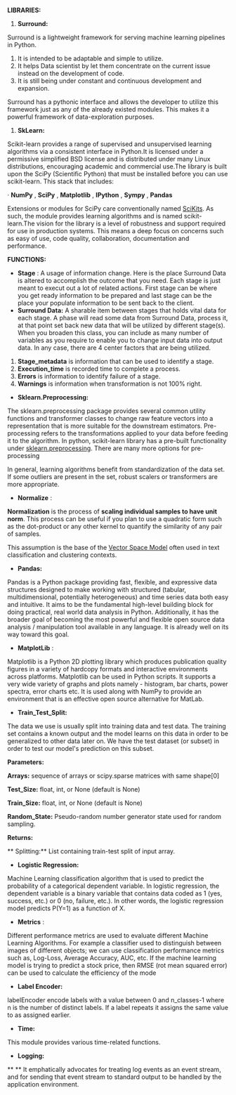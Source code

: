 **LIBRARIES:**

1. **Surround:**

Surround is a lightweight framework for serving machine learning pipelines in Python.

1. It is intended to be adaptable and simple to utilize.
2. It helps Data scientist by let them concentrate on the current issue instead on the development of code.
3. It is still being under constant and continuous development and expansion.

Surround has a pythonic interface and allows the developer to utilize this framework just as any of the already existed modules. This makes it a powerful framework of data-exploration purposes.

1. **SkLearn:**

Scikit-learn provides a range of supervised and unsupervised learning algorithms via a consistent interface in Python.It is licensed under a permissive simplified BSD license and is distributed under many Linux distributions, encouraging academic and commercial use.The library is built upon the SciPy (Scientific Python) that must be installed before you can use scikit-learn. This stack that includes:

·  **NumPy** , **SciPy** , **Matplotlib** , **IPython** , **Sympy** , **Pandas**

Extensions or modules for SciPy care conventionally named [SciKits](http://scikits.appspot.com/scikits). As such, the module provides learning algorithms and is named scikit-learn.The vision for the library is a level of robustness and support required for use in production systems. This means a deep focus on concerns such as easy of use, code quality, collaboration, documentation and performance.

**FUNCTIONS:**

- **Stage** : A usage of information change. Here is the place Surround Data is altered to accomplish the outcome that you need. Each stage is just meant to execut out a lot of related actions. First stage can be where you get ready information to be prepared and last stage can be the place your populate information to be sent back to the client.
- **Surround Data:** A sharable item between stages that holds vital data for each stage. A phase will read some data from Surround Data, process it, at that point set back new data that will be utilized by different stage(s). When you broaden this class, you can include as many number of variables as you require to enable you to change input data into output data. In any case, there are 4 center factors that are being utilized.

1. **Stage\_metadata** is information that can be used to identify a stage.
2. **Execution\_time** is recorded time to complete a process.
3. **Errors** is information to identify failure of a stage.
4. **Warnings** is information when transformation is not 100% right.

- **Sklearn.Preprocessing:**

The sklearn.preprocessing package provides several common utility functions and transformer classes to change raw feature vectors into a representation that is more suitable for the downstream estimators. Pre-processing refers to the transformations applied to your data before feeding it to the algorithm. In python, scikit-learn library has a pre-built functionality under [sklearn.preprocessing](http://scikit-learn.org/stable/modules/preprocessing.html). There are many more options for pre-processing

In general, learning algorithms benefit from standardization of the data set. If some outliers are present in the set, robust scalers or transformers are more appropriate.

- **Normalize** :

**Normalization**  is the process of  **scaling individual samples to have unit norm**. This process can be useful if you plan to use a quadratic form such as the dot-product or any other kernel to quantify the similarity of any pair of samples.

This assumption is the base of the [Vector Space Model](https://en.wikipedia.org/wiki/Vector_Space_Model) often used in text classification and clustering contexts.

- **Pandas:**

Pandas is a Python package providing fast, flexible, and expressive data structures designed to make working with structured (tabular, multidimensional, potentially heterogeneous) and time series data both easy and intuitive. It aims to be the fundamental high-level building block for doing practical, real world data analysis in Python. Additionally, it has the broader goal of becoming the most powerful and flexible open source data analysis / manipulation tool available in any language. It is already well on its way toward this goal.

- **MatplotLib** :

Matplotlib is a Python 2D plotting library which produces publication quality figures in a variety of hardcopy formats and interactive environments across platforms. Matplotlib can be used in Python scripts.  It supports a very wide variety of graphs and plots namely - histogram, bar charts, power spectra, error charts etc. It is used along with NumPy to provide an environment that is an effective open source alternative for MatLab.

- **Train\_Test\_Split:**

The data we use is usually split into training data and test data. The training set contains a known output and the model learns on this data in order to be generalized to other data later on. We have the test dataset (or subset) in order to test our model&#39;s prediction on this subset.

**Parameters:**

**Arrays:** sequence of arrays or scipy.sparse matrices with same shape[0]

**Test\_Size:** float, int, or None (default is None)

**Train\_Size:** float, int, or None (default is None)

**Random\_State:** Pseudo-random number generator state used for random sampling.

**Returns:**

**        Splitting:** List containing train-test split of input array.

- **Logistic Regression:**

Machine Learning classification algorithm that is used to predict the probability of a categorical dependent variable. In logistic regression, the dependent variable is a binary variable that contains data coded as 1 (yes, success, etc.) or 0 (no, failure, etc.). In other words, the logistic regression model predicts P(Y=1) as a function of X.

- **Metrics** :

Different performance metrics are used to evaluate different Machine Learning Algorithms. For example a classifier used to distinguish between images of different objects; we can use classification performance metrics such as, Log-Loss, Average Accuracy, AUC, etc. If the machine learning model is trying to predict a stock price, then RMSE (rot mean squared error) can be used to calculate the efficiency of the mode

- **Label Encoder:**

labelEncoder encode labels with a value between 0 and n\_classes-1 where n is the number of distinct labels. If a label repeats it assigns the same value to as assigned earlier.

- **Time:**

This module provides various time-related functions.

- **Logging:**

** ** It emphatically advocates for treating log events as an event stream, and for sending that event stream to standard output to be handled by the application environment.
